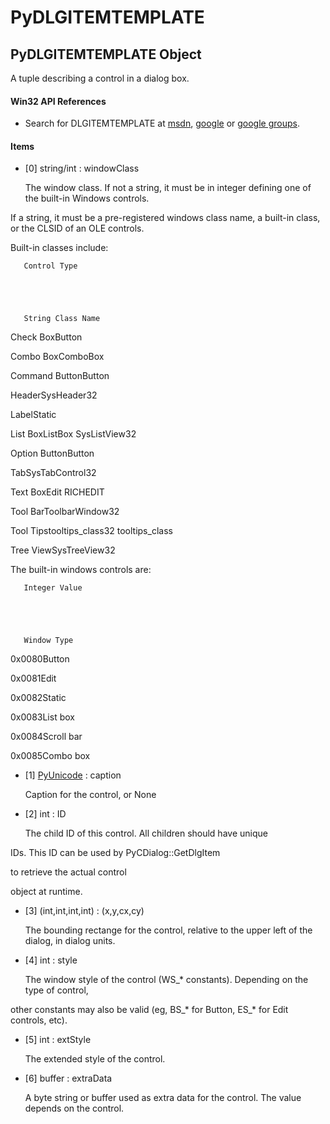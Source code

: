 # PyDLGITEMTEMPLATE


## PyDLGITEMTEMPLATE Object

A tuple describing a control in a dialog box\.

#### Win32 API References

  - Search for DLGITEMTEMPLATE at [msdn](http://search.msdn.microsoft.com/search/results.aspx?view=msdn&query=DLGITEMTEMPLATE.md), [google](http://www.google.com/search?q=DLGITEMTEMPLATE.md) or [google groups](http://groups.google.com/groups?q=DLGITEMTEMPLATE.md)\.

#### Items

  - \[0\] string/int : windowClass

    The window class\.  If not a string, it must be in integer defining one of the built-in Windows controls\. 

If a string, it must be a pre-registered windows class name, a built-in class, or the CLSID of an OLE controls\. 

Built-in classes include:

   

       Control Type

   

   

       String Class Name

   

Check BoxButton

Combo BoxComboBox

Command ButtonButton

HeaderSysHeader32

LabelStatic

List BoxListBox
SysListView32

Option ButtonButton

TabSysTabControl32

Text BoxEdit
RICHEDIT

Tool BarToolbarWindow32

Tool Tipstooltips\_class32
tooltips\_class

Tree ViewSysTreeView32 

The built-in windows controls are:

   

       Integer Value

   

   

       Window Type

   

0x0080Button

0x0081Edit

0x0082Static

0x0083List box

0x0084Scroll bar

0x0085Combo box

  - \[1\] [PyUnicode](PyUnicode.md) : caption

    Caption for the control, or None

  - \[2\] int : ID

    The child ID of this control\.  All children should have unique 

IDs\.  This ID can be used by PyCDialog::GetDlgItem

 to retrieve the actual control 

object at runtime\.

  - \[3\] \(int,int,int,int\) : \(x,y,cx,cy\)

    The bounding rectange for the control, relative to the upper left of the dialog, in dialog units\.

  - \[4\] int : style

    The window style of the control \(WS\_\* constants\)\. Depending on the type of control, 

other constants may also be valid \(eg, BS\_\* for Button, ES\_\* for Edit controls, etc\)\.

  - \[5\] int : extStyle

    The extended style of the control\.

  - \[6\] buffer : extraData

    A byte string or buffer used as extra data for the control\.  The value depends on the control\.